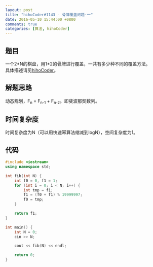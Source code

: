 ```yaml
---
layout: post
title: "hihoCoder#1143 - 骨牌覆盖问题·一"
date: 2016-05-10 15:44:00 +0800
comments: true
categories: [算法, hihoCoder]
---
```


## 题目
一个2\*N的棋盘，用1\*2的骨牌进行覆盖，一共有多少种不同的覆盖方法。  
具体描述请见[hihoCoder](http://hihocoder.com/problemset/problem/1143)。
<!--more-->
## 解题思路
动态规划，F<sub>n</sub> = F<sub>n-1</sub> + F<sub>n-2</sub>。即斐波那契数列。
## 时间复杂度
时间复杂度为N（可以用快速幂算法缩减到logN），空间复杂度为1。
## 代码
```c++
#include <iostream>
using namespace std;

int fib(int N) {
	int f0 = 0, f1 = 1;
	for (int i = 0; i < N; i++) {
		int tmp = f1;
		f1 = (f0 + f1) % 19999997;
		f0 = tmp;
	}

	return f1;
}

int main() {
	int N = 0;
	cin >> N;

	cout << fib(N) << endl;

	return 0;
}
```
